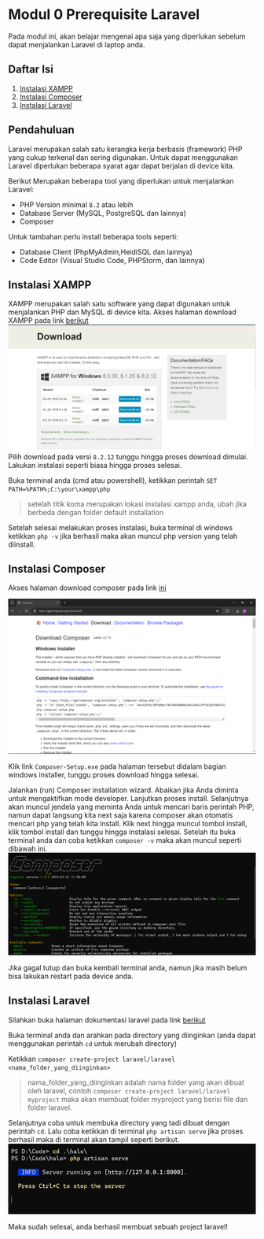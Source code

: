 # Modul 0 Prerequisite Laravel

Pada modul ini, akan belajar mengenai apa saja yang diperlukan sebelum dapat menjalankan Laravel di laptop anda.

## Daftar Isi
1. [Instalasi XAMPP](#instalasi-xampp)
2. [Instalasi Composer](#instalasi-composer)
3. [Instalasi Laravel](#instalasi-laravel)

## Pendahuluan

Laravel merupakan salah satu kerangka kerja berbasis (framework) PHP yang cukup terkenal dan sering digunakan. Untuk dapat menggunakan Laravel diperlukan beberapa syarat agar dapat berjalan di device kita. 

Berikut Merupakan beberapa tool yang diperlukan untuk menjalankan Laravel:
- PHP Version minimal `8.2` atau lebih
- Database Server (MySQL, PostgreSQL dan lainnya)
- Composer

Untuk tambahan perlu install beberapa tools seperti:
- Database Client (PhpMyAdmin,HeidiSQL dan lainnya)
- Code Editor (Visual Studio Code, PHPStorm, dan lainnya)

## Instalasi XAMPP
XAMPP merupakan salah satu software yang dapat digunakan untuk menjalankan PHP dan MySQL di device kita.
Akses halaman download XAMPP pada link [berikut](https://www.apachefriends.org/download.html)
![alt text](source/xampp.png)
Pilih download pada versi `8.2.12` tunggu hingga proses download dimulai. Lakukan instalasi seperti biasa hingga proses selesai.

Buka terminal anda (cmd atau powershell), ketikkan perintah  `SET PATH=%PATH%;C:\your\xampp\php`
>setelah titik koma merupakan lokasi instalasi xampp anda, ubah jika berbeda dengan folder default installation

Setelah selesai melakukan proses instalasi, buka terminal di windows ketikkan `php -v` jika berhasil maka akan muncul php version yang telah diinstall.

## Instalasi Composer

Akses halaman download composer pada link [ini](https://getcomposer.org/download/)

![alt text](source/composer.png)

Klik link `Composer-Setup.exe` pada halaman tersebut didalam bagian windows installer, tunggu proses download hingga selesai.

Jalankan (run) Composer installation wizard. Abaikan jika Anda diminta untuk mengaktifkan mode developer. Lanjutkan proses install. Selanjutnya akan muncul jendela yang meminta Anda untuk mencari baris perintah PHP, namun dapat langsung kita next saja karena composer akan otomatis mencari php yang telah kita install. Klik next hingga muncul tombol install, klik tombol install dan tunggu hingga instalasi selesai. Setelah itu buka terminal anda dan coba ketikkan `composer -v` maka akan muncul seperti dibawah ini.
![alt text](source/composer-terminal.png)

Jika gagal tutup dan buka kembali terminal anda, namun jika masih belum bisa lakukan restart pada device anda.

## Instalasi Laravel

Silahkan buka halaman dokumentasi laravel pada link [berikut](https://laravel.com/docs/11.x#creating-a-laravel-project)

Buka terminal anda dan arahkan pada directory yang diinginkan (anda dapat menggunakan perintah `cd` untuk merubah directory)

Ketikkan `composer create-project laravel/laravel <nama_folder_yang_diinginkan>`
>nama_folder_yang_diinginkan adalah nama folder yang akan dibuat oleh laravel, contoh `composer create-project laravel/laravel myproject` maka akan membuat folder myproject yang berisi file dan folder laravel.

Selanjutnya coba untuk membuka directory yang tadi dibuat dengan perintah `cd`. Lalu coba ketikkan di terminal `php artisan serve` jika proses berhasil maka di terminal akan tampil seperti berikut.
![alt text](source/artisan.png)

Maka sudah selesai, anda berhasil membuat sebuah project laravel!




